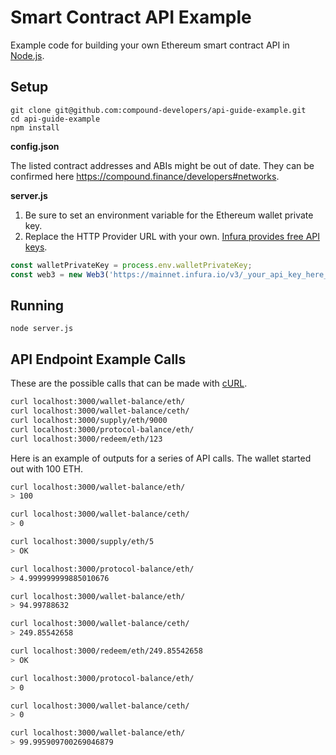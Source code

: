 # Smart Contract API Example

Example code for building your own Ethereum smart contract API in [Node.js](https://nodejs.org/en/download/).

## Setup

```
git clone git@github.com:compound-developers/api-guide-example.git
cd api-guide-example
npm install
```

**config.json**

The listed contract addresses and ABIs might be out of date. They can be confirmed here https://compound.finance/developers#networks.

**server.js**

1. Be sure to set an environment variable for the Ethereum wallet private 
key.
2. Replace the HTTP Provider URL with your own. [Infura provides free API keys](https://infura.io/).

```js
const walletPrivateKey = process.env.walletPrivateKey;
const web3 = new Web3('https://mainnet.infura.io/v3/_your_api_key_here_');
```

## Running

```
node server.js
```

## API Endpoint Example Calls

These are the possible calls that can be made with [cURL](https://curl.haxx.se/download.html).

```bash
curl localhost:3000/wallet-balance/eth/
curl localhost:3000/wallet-balance/ceth/
curl localhost:3000/supply/eth/9000
curl localhost:3000/protocol-balance/eth/
curl localhost:3000/redeem/eth/123
```

Here is an example of outputs for a series of API calls. The wallet started out with 100 ETH.

```bash
curl localhost:3000/wallet-balance/eth/
> 100

curl localhost:3000/wallet-balance/ceth/
> 0

curl localhost:3000/supply/eth/5
> OK

curl localhost:3000/protocol-balance/eth/
> 4.999999999885010676

curl localhost:3000/wallet-balance/eth/
> 94.99788632

curl localhost:3000/wallet-balance/ceth/
> 249.85542658

curl localhost:3000/redeem/eth/249.85542658
> OK

curl localhost:3000/protocol-balance/eth/
> 0

curl localhost:3000/wallet-balance/ceth/
> 0

curl localhost:3000/wallet-balance/eth/
> 99.995909700269046879

```